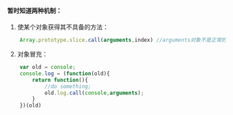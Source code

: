 #### 暂时知道两种机制：
1. 使某个对象获得其不具备的方法：
``` js
	Array.prototype.slice.call(arguments,index)	//arguments对象不是正常的数组元素，这种用法就是使arguments获得slice方法
```
2. 对象冒充：
``` js
	var old = console;
	console.log = (function(old){
		return function(){
			//do something;
			old.log.call(console,arguments);	
		}		
	})(old)
```